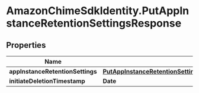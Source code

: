 # AmazonChimeSdkIdentity.PutAppInstanceRetentionSettingsResponse

## Properties

Name | Type | Description | Notes
------------ | ------------- | ------------- | -------------
**appInstanceRetentionSettings** | [**PutAppInstanceRetentionSettingsResponseAppInstanceRetentionSettings**](PutAppInstanceRetentionSettingsResponseAppInstanceRetentionSettings.md) |  | [optional] 
**initiateDeletionTimestamp** | **Date** |  | [optional] 


